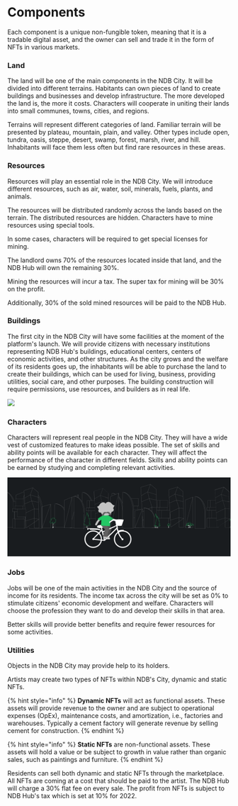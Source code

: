 # Components

Each component is a unique non-fungible token, meaning that it is a tradable digital asset, and the owner can sell and trade it in the form of NFTs in various markets.

### Land <a href="#_toc98954630" id="_toc98954630"></a>

The land will be one of the main components in the NDB City. It will be divided into different terrains. Habitants can own pieces of land to create buildings and businesses and develop infrastructure. The more developed the land is, the more it costs. Characters will cooperate in uniting their lands into small communes, towns, cities, and regions.

Terrains will represent different categories of land. Familiar terrain will be presented by plateau, mountain, plain, and valley. Other types include open, tundra, oasis, steppe, desert, swamp, forest, marsh, river, and hill. Inhabitants will face them less often but find rare resources in these areas.

### Resources <a href="#_toc98954631" id="_toc98954631"></a>

Resources will play an essential role in the NDB City. We will introduce different resources, such as air, water, soil, minerals, fuels, plants, and animals.

The resources will be distributed randomly across the lands based on the terrain. The distributed resources are hidden. Characters have to mine resources using special tools.

In some cases, characters will be required to get special licenses for mining.

The landlord owns 70% of the resources located inside that land, and the NDB Hub will own the remaining 30%.

Mining the resources will incur a tax. The super tax for mining will be 30% on the profit.

Additionally, 30% of the sold mined resources will be paid to the NDB Hub.

### Buildings <a href="#_toc98954632" id="_toc98954632"></a>

The first city in the NDB City will have some facilities at the moment of the platform's launch. We will provide citizens with necessary institutions representing NDB Hub's buildings, educational centers, centers of economic activities, and other structures. As the city grows and the welfare of its residents goes up, the inhabitants will be able to purchase the land to create their buildings, which can be used for living, business, providing utilities, social care, and other purposes. The building construction will require permissions, use resources, and builders as in real life.

![](../.gitbook/assets/buildings.gif)

### Characters <a href="#_toc98954633" id="_toc98954633"></a>

Characters will represent real people in the NDB City. They will have a wide vest of customized features to make ideas possible. The set of skills and ability points will be available for each character. They will affect the performance of the character in different fields. Skills and ability points can be earned by studying and completing relevant activities.

![](../.gitbook/assets/components.characters.png)

### Jobs <a href="#_toc98954634" id="_toc98954634"></a>

Jobs will be one of the main activities in the NDB City and the source of income for its residents. The income tax across the city will be set as 0% to stimulate citizens' economic development and welfare. Characters will choose the profession they want to do and develop their skills in that area.

Better skills will provide better benefits and require fewer resources for some activities.

### Utilities <a href="#_toc98954635" id="_toc98954635"></a>

Objects in the NDB City may provide help to its holders.

Artists may create two types of NFTs within NDB's City, dynamic and static NFTs.

{% hint style="info" %}
**Dynamic NFTs** will act as functional assets. These assets will provide revenue to the owner and are subject to operational expenses (OpEx), maintenance costs, and amortization, i.e., factories and warehouses. Typically a cement factory will generate revenue by selling cement for construction.
{% endhint %}

{% hint style="info" %}
**Static NFTs** are non-functional assets. These assets will hold a value or be subject to growth in value rather than organic sales, such as paintings and furniture.
{% endhint %}

Residents can sell both dynamic and static NFTs through the marketplace. All NFTs are coming at a cost that should be paid to the artist. The NDB Hub will charge a 30% flat fee on every sale. The profit from NFTs is subject to NDB Hub's tax which is set at 10% for 2022.
